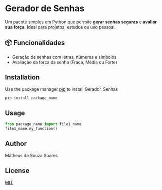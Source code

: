 # Gerador de Senhas

Um pacote simples em Python que permite **gerar senhas seguras** e **avaliar sua força**. Ideal para projetos, estudos ou uso pessoal.

## 📦 Funcionalidades

- Geração de senhas com letras, números e símbolos
- Avaliação da força da senha (Fraca, Média ou Forte)

## Installation

Use the package manager [pip](https://pip.pypa.io/en/stable/) to install Gerador_Senhas

```bash
pip install package_name
```

## Usage

```python
from package_name import file1_name
file1_name.my_function()
```

## Author
Matheus de Souza Soares

## License
[MIT](https://choosealicense.com/licenses/mit/)